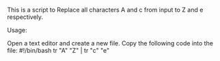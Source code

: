 This is a script to Replace all characters A and c from input to Z and e respectively.

Usage:

Open a text editor and create a new file.
Copy the following code into the file:
#!/bin/bash
tr "A" "Z" | tr "c" "e"
